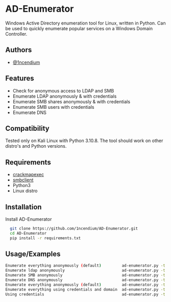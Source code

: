 
# AD-Enumerator

Windows Active Directory enumeration tool for Linux, written in Python. Can be used to quickly enumerate popular services on a Windows Domain Controller.

## Authors

- [@1ncendium](https://github.com/1ncendium)



## Features

- Check for anonymous access to LDAP and SMB
- Enumerate LDAP anonymously & with credentials
- Enumerate SMB shares anonymously & with credentials
- Enumerate SMB users with credentials
- Enumerate DNS


## Compatibility

Tested only on Kali Linux with Python 3.10.8. The tool should work on other distro's and Python versions.



## Requirements

- [crackmapexec](https://www.kali.org/tools/crackmapexec/)
- [smbclient](https://www.samba.org/samba/docs/current/man-html/smbclient.1.html)
- Python3
- Linux distro




## Installation

Install AD-Enumerator

```bash
  git clone https://github.com/1ncendium/AD-Enumerator.git
  cd AD-Enumerator
  pip install -r requirements.txt
```
    
## Usage/Examples

```bash
Enumerate everything anonymously (default)         ad-enumerator.py -t 10.10.10.10
Enumerate ldap anonymously                         ad-enumerator.py -t 10.10.10.10 -L
Enumerate SMB anonymously                          ad-enumerator.py -t 10.10.10.10 -S
Enumerate DNS anonymously                          ad-enumerator.py -t 10.10.10.10 -D -d domain.local
Enumerate everything anonymously (default)         ad-enumerator.py -t 10.10.10.10 -A
Enumerate everything using credentials and domain  ad-enumerator.py -t 10.10.10.10 -A -U <username> -p <password> -d <domain>
Using credentials                                  ad-enumerator.py -t 10.10.10.10 -<protocol> -u <username> -p <password>
```

